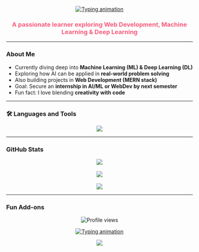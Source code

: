 <p align="center">
  <a href="https://git.io/typing-svg">
    <img src="https://readme-typing-svg.herokuapp.com?size=28&duration=3000&color=F75C7E&center=true&vCenter=true&width=600&lines=Hi+%F0%9F%91%8B%2C+I'm+Koena+Banerjee;Passionate+about+ML+%26+DL;Web+Development+Enthusiast;Always+Learning+New+Things!+%F0%9F%8C%B8" alt="Typing animation" />
  </a>
</p>

<h3 align="center" style="color:#F75C7E;">A passionate learner exploring Web Development, Machine Learning & Deep Learning</h3>

---

###  About Me
- Currently diving deep into **Machine Learning (ML) & Deep Learning (DL)**  
- Exploring how AI can be applied in **real-world problem solving**  
- Also building projects in **Web Development (MERN stack)**  
- Goal: Secure an **internship in AI/ML or WebDev by next semester**  
- Fun fact: I love blending **creativity with code**  

---

### 🛠️ Languages and Tools
<p align="center">
  <img src="https://skillicons.dev/icons?i=html,css,js,react,nodejs,python,java,git,github,mysql" />
</p>

---

###  GitHub Stats 
<p align="center">
  <img src="https://github-readme-stats.vercel.app/api?username=KoenaBanerjee&show_icons=true&bg_color=000000&title_color=F75C7E&icon_color=F75C7E&text_color=FFFFFF" />
  <br/> </br>
  <img src="https://github-readme-streak-stats.herokuapp.com?user=KoenaBanerjee&theme=black-ice&ring=F75C7E&fire=F75C7E&currStreakLabel=F75C7E" />
  <br/> </br>
  <img src="https://github-readme-stats.vercel.app/api/top-langs/?username=KoenaBanerjee&layout=compact&bg_color=000000&title_color=F75C7E&text_color=FFFFFF" />
</p>

---

###  Fun Add-ons
<p align="center">
  <img src="https://komarev.com/ghpvc/?username=KoenaBanerjee&color=F75C7E" alt="Profile views" />
</p>

<p align="center">
  <a href="https://git.io/typing-svg">
    <img src="https://readme-typing-svg.herokuapp.com?size=22&duration=3000&color=F75C7E&center=true&vCenter=true&width=500&lines=AI+%7C+WebDev+%7C+Cybersecurity+Explorer;Always+Learning+New+Things!" alt="Typing animation" />
  </a>
</p>


<p align="center">
  <img src="https://capsule-render.vercel.app/api?type=waving&height=120&color=FF69B4&section=footer" />
</p>




<!--
**koenabanerjee/koenabanerjee** is a ✨ _special_ ✨ repository because its `README.md` (this file) appears on your GitHub profile.

Here are some ideas to get you started:

- 🔭 I’m currently working on ...
- 🌱 I’m currently learning ...
- 👯 I’m looking to collaborate on ...
- 🤔 I’m looking for help with ...
- 💬 Ask me about ...
- 📫 How to reach me: ...
- 😄 Pronouns: ...
- ⚡ Fun fact: ...
-->
